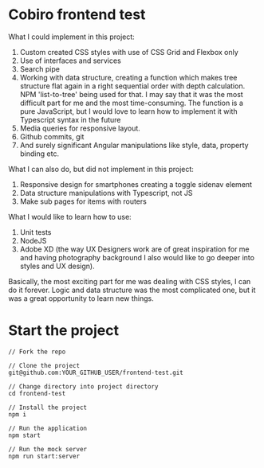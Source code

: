 # Cobiro frontend test

What I could implement in this project:

1. Custom created CSS styles with use of CSS Grid and Flexbox only
2. Use of interfaces and services
3. Search pipe
4. Working with data structure, creating a function which makes tree structure flat again in a right sequential order with depth calculation. NPM 'list-to-tree' being used for that. I may say that it was the most difficult part for me and the most time-consuming. The function is a pure JavaScript, but I would love to learn how to implement it with Typescript syntax in the future
5. Media queries for responsive layout.
6. Github commits, git
7. And surely significant Angular manipulations like style, data, property binding etc.

What I can also do, but did not implement in this project:
1. Responsive design for smartphones creating a toggle sidenav element
2. Data structure manipulations with Typescript, not JS
3. Make sub pages for items with routers

What I would like to learn how to use:
1. Unit tests
2. NodeJS
3. Adobe XD (the way UX Designers work are of great inspiration for me and having photography background I also would like to go deeper into styles and UX design).

Basically, the most exciting part for me was dealing with CSS styles, I can do it forever. Logic and data structure was the most complicated one, but it was a great opportunity to learn new things.

# Start the project
```
// Fork the repo

// Clone the project
git@github.com:YOUR_GITHUB_USER/frontend-test.git

// Change directory into project directory
cd frontend-test

// Install the project
npm i

// Run the application
npm start

// Run the mock server
npm run start:server
```
